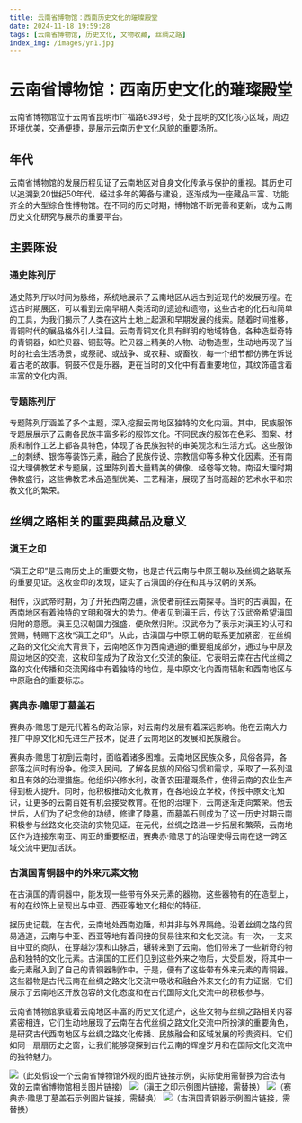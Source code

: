 ```yaml
---
title: 云南省博物馆：西南历史文化的璀璨殿堂
date: 2024-11-18 19:59:28
tags: [云南省博物馆, 历史文化, 文物收藏, 丝绸之路]
index_img: /images/yn1.jpg
---
```


# 云南省博物馆：西南历史文化的璀璨殿堂

云南省博物馆位于云南省昆明市广福路6393号，处于昆明的文化核心区域，周边环境优美，交通便捷，是展示云南历史文化风貌的重要场所。
<!--more-->

## 年代
云南省博物馆的发展历程见证了云南地区对自身文化传承与保护的重视。其历史可以追溯到20世纪50年代，经过多年的筹备与建设，逐渐成为一座藏品丰富、功能齐全的大型综合性博物馆。在不同的历史时期，博物馆不断完善和更新，成为云南历史文化研究与展示的重要平台。

## 主要陈设
### 通史陈列厅
通史陈列厅以时间为脉络，系统地展示了云南地区从远古到近现代的发展历程。在远古时期展区，可以看到云南早期人类活动的遗迹和遗物，这些古老的化石和简单的工具，为我们揭示了人类在这片土地上起源和早期发展的线索。随着时间推移，青铜时代的展品格外引人注目。云南青铜文化具有鲜明的地域特色，各种造型奇特的青铜器，如贮贝器、铜鼓等。贮贝器上精美的人物、动物造型，生动地再现了当时的社会生活场景，或祭祀、或战争、或农耕、或畜牧，每一个细节都仿佛在诉说着古老的故事。铜鼓不仅是乐器，更在当时的文化中有着重要地位，其纹饰蕴含着丰富的文化内涵。

### 专题陈列厅
专题陈列厅涵盖了多个主题，深入挖掘云南地区独特的文化内涵。其中，民族服饰专题展展示了云南各民族丰富多彩的服饰文化。不同民族的服饰在色彩、图案、材质和制作工艺上都各具特色，体现了各民族独特的审美观念和生活方式。这些服饰上的刺绣、银饰等装饰元素，融合了民族传说、宗教信仰等多种文化因素。还有南诏大理佛教艺术专题展，这里陈列着大量精美的佛像、经卷等文物。南诏大理时期佛教盛行，这些佛教艺术品造型优美、工艺精湛，展现了当时高超的艺术水平和宗教文化的繁荣。

## 丝绸之路相关的重要典藏品及意义
### 滇王之印
“滇王之印”是云南历史上的重要文物，也是古代云南与中原王朝以及丝绸之路联系的重要见证。这枚金印的发现，证实了古滇国的存在和其与汉朝的关系。

相传，汉武帝时期，为了开拓西南边疆，派使者前往云南探寻。当时的古滇国，在西南地区有着独特的文明和强大的势力。使者见到滇王后，传达了汉武帝希望滇国归附的意愿。滇王见汉朝国力强盛，便欣然归附。汉武帝为了表示对滇王的认可和赏赐，特赐下这枚“滇王之印”。从此，古滇国与中原王朝的联系更加紧密，在丝绸之路的文化交流大背景下，云南地区作为西南通道的重要组成部分，通过与中原及周边地区的交流，这枚印玺成为了政治文化交流的象征。它表明云南在古代丝绸之路的文化传播和交流网络中有着独特的地位，是中原文化向西南辐射和西南地区与中原融合的重要标志。

### 赛典赤·赡思丁墓盖石
赛典赤·赡思丁是元代著名的政治家，对云南的发展有着深远影响。他在云南大力推广中原文化和先进生产技术，促进了云南地区的发展和民族融合。

赛典赤·赡思丁初到云南时，面临着诸多困难。云南地区民族众多，风俗各异，各部落之间时有纷争。他深入民间，了解各民族的风俗习惯和需求，采取了一系列温和且有效的治理措施。他组织兴修水利，改善农田灌溉条件，使得云南的农业生产得到极大提升。同时，他积极推动文化教育，在各地设立学校，传授中原文化知识，让更多的云南百姓有机会接受教育。在他的治理下，云南逐渐走向繁荣。他去世后，人们为了纪念他的功绩，修建了陵墓，而墓盖石则成为了这一历史时期云南积极参与丝路文化交流的实物见证。在元代，丝绸之路进一步拓展和繁荣，云南地区作为连接东南亚、南亚的重要枢纽，赛典赤·赡思丁的治理使得云南在这一跨区域交流中更加活跃。

### 古滇国青铜器中的外来元素文物
在古滇国的青铜器中，能发现一些带有外来元素的器物。这些器物有的在造型上，有的在纹饰上呈现出与中亚、西亚等地文化相似的特征。

据历史记载，在古代，云南地处西南边陲，却并非与外界隔绝。沿着丝绸之路的贸易通道，云南与中亚、西亚等地有着间接的贸易往来和文化交流。有一次，一支来自中亚的商队，在穿越沙漠和山脉后，辗转来到了云南。他们带来了一些新奇的物品和独特的文化元素。古滇国的工匠们见到这些外来之物后，大受启发，将其中一些元素融入到了自己的青铜器制作中。于是，便有了这些带有外来元素的青铜器。这些器物是古代云南在丝绸之路文化交流中吸收和融合外来文化的有力证据，它们展示了云南地区开放包容的文化态度和在古代国际文化交流中的积极参与。

云南省博物馆承载着云南地区丰富的历史文化遗产，这些文物与丝绸之路相关内容紧密相连，它们生动地展现了云南在古代丝绸之路文化交流中所扮演的重要角色，是研究古代西南地区与丝绸之路文化传播、民族融合和区域发展的珍贵资料。它们如同一扇扇历史之窗，让我们能够窥探到古代云南的辉煌岁月和在国际文化交流中的独特魅力。

<img src="https://example.com/yunnan_museum_exterior.jpg">（此处假设一个云南省博物馆外观的图片链接示例，实际使用需替换为合法有效的云南省博物馆相关图片链接）
<img src="https://example.com/dianwang_zhi_yin.jpg">（滇王之印示例图片链接，需替换）
<img src="https://example.com/saidianchi_mugaishi.jpg">（赛典赤·赡思丁墓盖石示例图片链接，需替换）
<img src="https://example.com/gudian_guo_qita_wenwu.jpg">（古滇国青铜器示例图片链接，需替换）